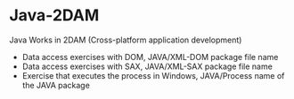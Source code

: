 # Java-2DAM
Java Works in 2DAM (Cross-platform application development)
- Data access exercises with DOM, JAVA/XML-DOM package file name
- Data access exercises with SAX, JAVA/XML-SAX package file name
- Exercise that executes the process in Windows, JAVA/Process name of the JAVA package
